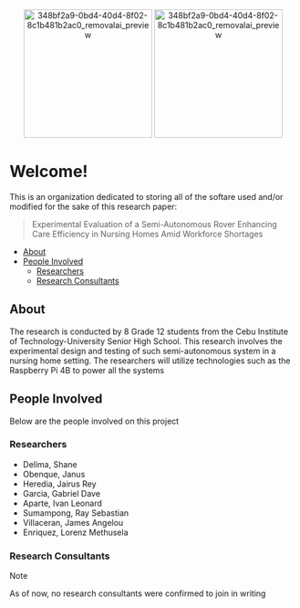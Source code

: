 <div align="center">
<img width="225" height="225" alt="348bf2a9-0bd4-40d4-8f02-8c1b481b2ac0_removalai_preview" src="https://github.com/user-attachments/assets/16abe1bf-10f7-4a57-9ab1-dd5195c858f0" />
<img width="225" height="225" alt="348bf2a9-0bd4-40d4-8f02-8c1b481b2ac0_removalai_preview" src="https://cit.edu/wp-content/uploads/2023/07/sealnew-copy-300x300.png" />
</div>

# Welcome!

This is an organization dedicated to storing all of the softare used and/or modified for the sake of this research paper:

> Experimental Evaluation of a Semi-Autonomous Rover Enhancing Care Efficiency in Nursing Homes Amid Workforce Shortages

- [About](#about)
- [People Involved](#people-involved)
  - [Researchers](#researchers)
  - [Research Consultants](#research-consultants)

## About

The research is conducted by 8 Grade 12 students from the Cebu Institute of Technology-University Senior High School. This
research involves the experimental design and testing of such semi-autonomous system in a nursing home setting. The researchers
will utilize technologies such as the Raspberry Pi 4B to power all the systems

## People Involved

Below are the people involved on this project

### Researchers

- Delima, Shane
- Obenque, Janus
- Heredia, Jairus Rey
- Garcia, Gabriel Dave
- Aparte, Ivan Leonard
- Sumampong, Ray Sebastian
- Villaceran, James Angelou
- Enriquez, Lorenz Methusela

### Research Consultants

> [!NOTE]
> As of now, no research consultants were confirmed to join in writing
